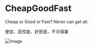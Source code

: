 # CheapGoodFast
Cheap or Good or Fast? Never can get all.

便宜、高性能、好质感，不可得兼

![image](https://gitee.com/YeEeck/CheapGoodFast/raw/master/1_IMUIlseZ5yKqNjAP4XHPYQ.gif)
